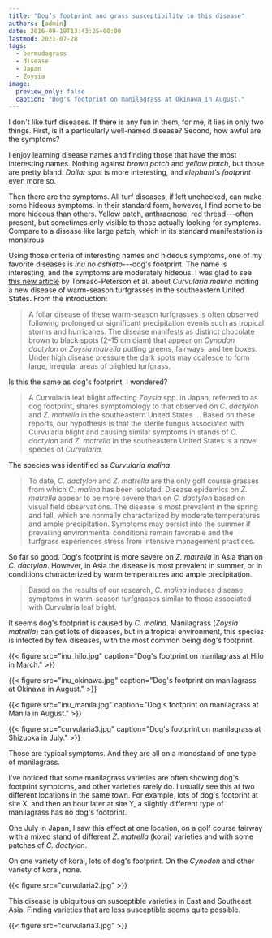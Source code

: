 ```yaml
---
title: "Dog’s footprint and grass susceptibility to this disease"
authors: [admin]
date: 2016-09-19T13:43:25+00:00
lastmod: 2021-07-28
tags:
  - bermudagrass
  - disease
  - Japan
  - Zoysia
image: 
  preview_only: false
  caption: "Dog's footprint on manilagrass at Okinawa in August."
---
```


I don't like turf diseases. If there is any fun in them, for me, it lies in only two things. First, is it a particularly well-named disease? Second, how awful are the symptoms?

I enjoy learning disease names and finding those that have the most interesting names. Nothing against *brown patch* and *yellow patch*, but those are pretty bland. *Dollar spot* is more interesting, and *elephant's footprint* even more so. 

Then there are the symptoms. All turf diseases, if left unchecked, can make some hideous symptoms. In their standard form, however, I find some to be more hideous than others. Yellow patch, anthracnose, red thread---often present, but sometimes only visible to those actually looking for symptoms. Compare to a disease like large patch, which in its standard manifestation is monstrous.

Using those criteria of interesting names and hideous symptoms, one of my favorite diseases is *inu no ashiato*---dog's footprint. The name is interesting, and the symptoms are moderately hideous. I was glad to see [this new article](https://doi.org/10.3852/15-238) by Tomaso-Peterson et al. about *Curvularia malina* inciting a new disease of warm-season turfgrasses in the southeastern United States. From the introduction:

> A foliar disease of these warm-season turfgrasses is often observed following prolonged or significant precipitation events such as tropical storms and hurricanes. The disease manifests as distinct chocolate brown to black spots (2–15 cm diam) that appear on *Cynodon dactylon* or *Zoysia matrella* putting greens, fairways, and tee boxes. Under high disease pressure the dark spots may coalesce to form large, irregular areas of blighted turfgrass.

Is this the same as dog's footprint, I wondered?

> A Curvularia leaf blight affecting *Zoysia* spp. in Japan, referred to as dog footprint, shares symptomology to that observed on *C. dactylon* and *Z. matrella* in the southeastern United States ... Based on these reports, our hypothesis is that the sterile fungus associated with Curvularia blight and causing similar symptoms in stands of *C. dactylon* and *Z. matrella* in the southeastern United States is a novel species of *Curvularia*.

The species was identified as *Curvularia malina*.

> To date, *C. dactylon* and *Z. matrella* are the only golf course grasses from which *C. malina* has been isolated. Disease epidemics on *Z. matrella* appear to be more severe than on *C. dactylon* based on visual field observations. The disease is most prevalent in the spring and fall, which are normally characterized by moderate temperatures and ample precipitation. Symptoms may persist into the summer if prevailing environmental conditions remain favorable and the turfgrass experiences stress from intensive management practices.

So far so good. Dog's footprint is more severe on *Z. matrella* in Asia than on *C. dactylon*. However, in Asia the disease is most prevalent in summer, or in conditions characterized by warm temperatures and ample precipitation. 

> Based on the results of our research, *C. malina* induces disease symptoms in warm-season turfgrasses similar to those associated with Curvularia leaf blight.

It seems dog's footprint is caused by *C. malina*. Manilagrass (*Zoysia matrella*) can get lots of diseases, but in a tropical environment, this species is infected by few diseases, with the most common being dog's footprint. 

{{< figure src="inu_hilo.jpg" caption="Dog's footprint on manilagrass at Hilo in March." >}}

{{< figure src="inu_okinawa.jpg" caption="Dog's footprint on manilagrass at Okinawa in August." >}}

{{< figure src="inu_manila.jpg" caption="Dog's footprint on manilagrass at Manila in August." >}}

{{< figure src="curvularia3.jpg" caption="Dog's footprint on manilagrass at Shizuoka in July." >}} 

Those are typical symptoms. And they are all on a monostand of one type of manilagrass. 

I've noticed that some manilagrass varieties are often showing dog's footprint symptoms, and other varieties rarely do. I usually see this at two different locations in the same town. For example, lots of dog's footprint at site X, and then an hour later at site Y, a slightly different type of manilagrass has no dog's footprint.

One July in Japan, I saw this effect at one location, on a golf course fairway with a mixed stand of different *Z. matrella* (korai) varieties and with some patches of *C. dactylon*.

On one variety of korai, lots of dog's footprint. On the *Cynodon* and other variety of korai, none.

{{< figure src="curvularia2.jpg" >}} 

This disease is ubiquitous on susceptible varieties in East and Southeast Asia. Finding varieties that are less susceptible seems quite possible. 

{{< figure src="curvularia3.jpg" >}}

